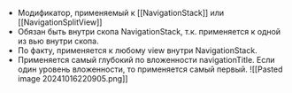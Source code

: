 - Модификатор, применяемый к [[NavigationStack]] или [[NavigationSplitView]]
- Обязан быть внутри скопа NavigationStack, т.к. применяется к одной из вью внутри скопа.
- По факту, применяется к любому view внутри NavigationStack. 
- Применяется самый глубокий по вложенности navigationTitle. Если один уровень вложенности, то применяется самый первый.
![[Pasted image 20241016220905.png]]